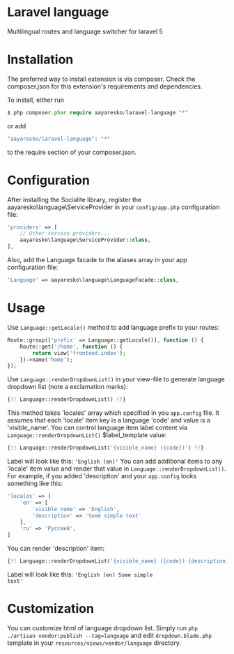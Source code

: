# Laravel language
Multilingual routes and language switcher for laravel 5

# Installation
The preferred way to install extension is via composer. Check the composer.json for this extension's requirements and dependencies.

To install, either run
```php
$ php composer.phar require aayaresko/laravel-language "*"
```
or add
```php
"aayaresko/laravel-language": "*"
```
to the require section of your composer.json.

# Configuration
After installing the Socialite library, register the aayaresko\language\ServiceProvider in your <code>config/app.php</code> configuration file:
```php
'providers' => [
    // Other service providers...
    aayaresko\language\ServiceProvider::class,
],
```
Also, add the Language facade to the aliases array in your app configuration file:
```php
'Language' => aayaresko\language\LanguageFacade::class,
```

# Usage
Use <code>Language::getLocale()</code> method to add language prefix to your routes:
```php
Route::group(['prefix' => Language::getLocale()], function () { 
    Route::get('/home', function () {
        return view('frontend.index');
    })->name('home');
});
```
Use <code>Language::renderDropdownList()</code> in your view-file to generate language dropdown list (note a exclamation marks):
```php
{!! Language::renderDropdownList() !!}
```
This method takes 'locales' array which specified in you <code>app.config</code> file. It assumes that each 'locale' item key is a language 'code' and value is a 'visible_name'. 
You can control language item label content via <code>Language::renderDropdownList()</code> $label_template value:
```php
{!! Language::renderDropdownList('{visible_name} ({code})') !!}
```
Label will look like this: <code>'English (en)'</code>
You can add additional items to any 'locale' item value and render that value in <code>Language::renderDropdownList()</code>.
For example, if you added 'description' and your <code>app.config</code> looks something like this:
```php
'locales' => [
    'en' => [
        'visible_name' => 'English',
        'description' => 'Some simple text'
    ], 
    'ru' => 'Русский',
]
```
You can render 'description' item:
```php
{!! Language::renderDropdownList('{visible_name} ({code}) {description}') !!}
```
Label will look like this: <code>'English (en) Some simple text'</code>

# Customization
You can customize html of language dropdown list.
Simply run <code>php ./artisan vendor:publish --tag=language</code> and edit <code>dropdown.blade.php</code> template in your <code>resources/views/vendor/language</code> directory.